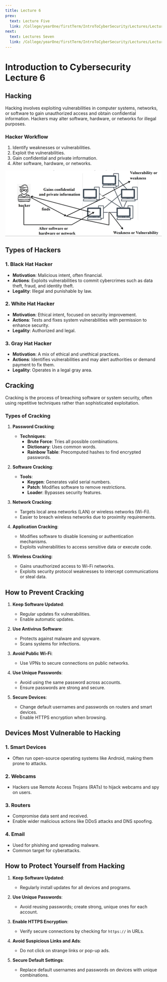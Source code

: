 ```yaml
---
title: Lecture 6
prev:
  text: Lecture Five
  link: /College/yearOne/firstTerm/IntroToCyberSecurity/Lectures/LectureFive
next:
  text: Lectures Seven
  link: /College/yearOne/firstTerm/IntroToCyberSecurity/Lectures/LectureSeven
---
```


# Introduction to Cybersecurity Lecture 6

## Hacking

Hacking involves exploiting vulnerabilities in computer systems, networks, or software to gain unauthorized access and obtain confidential information. Hackers may alter software, hardware, or networks for illegal purposes.

### Hacker Workflow

1. Identify weaknesses or vulnerabilities.
2. Exploit the vulnerabilities.
3. Gain confidential and private information.
4. Alter software, hardware, or networks.

![](../imgs/figure19.png)

## Types of Hackers

### 1. Black Hat Hacker

- **Motivation**: Malicious intent, often financial.
- **Actions**: Exploits vulnerabilities to commit cybercrimes such as data theft, fraud, and identity theft.
- **Legality**: Illegal and punishable by law.

### 2. White Hat Hacker

- **Motivation**: Ethical intent, focused on security improvement.
- **Actions**: Tests and fixes system vulnerabilities with permission to enhance security.
- **Legality**: Authorized and legal.

### 3. Gray Hat Hacker

- **Motivation**: A mix of ethical and unethical practices.
- **Actions**: Identifies vulnerabilities and may alert authorities or demand payment to fix them.
- **Legality**: Operates in a legal gray area.

## Cracking

Cracking is the process of breaching software or system security, often using repetitive techniques rather than sophisticated exploitation.

### Types of Cracking

1. **Password Cracking**:

   - **Techniques**:
     - **Brute Force**: Tries all possible combinations.
     - **Dictionary**: Uses common words.
     - **Rainbow Table**: Precomputed hashes to find encrypted passwords.

2. **Software Cracking**:

   - **Tools**:
     - **Keygen**: Generates valid serial numbers.
     - **Patch**: Modifies software to remove restrictions.
     - **Loader**: Bypasses security features.

3. **Network Cracking**:

   - Targets local area networks (LAN) or wireless networks (Wi-Fi).
   - Easier to breach wireless networks due to proximity requirements.

4. **Application Cracking**:

   - Modifies software to disable licensing or authentication mechanisms.
   - Exploits vulnerabilities to access sensitive data or execute code.

5. **Wireless Cracking**:
   - Gains unauthorized access to Wi-Fi networks.
   - Exploits security protocol weaknesses to intercept communications or steal data.

## How to Prevent Cracking

1. **Keep Software Updated**:

   - Regular updates fix vulnerabilities.
   - Enable automatic updates.

2. **Use Antivirus Software**:

   - Protects against malware and spyware.
   - Scans systems for infections.

3. **Avoid Public Wi-Fi**:

   - Use VPNs to secure connections on public networks.

4. **Use Unique Passwords**:

   - Avoid using the same password across accounts.
   - Ensure passwords are strong and secure.

5. **Secure Devices**:
   - Change default usernames and passwords on routers and smart devices.
   - Enable HTTPS encryption when browsing.

## Devices Most Vulnerable to Hacking

### 1. Smart Devices

- Often run open-source operating systems like Android, making them prone to attacks.

### 2. Webcams

- Hackers use Remote Access Trojans (RATs) to hijack webcams and spy on users.

### 3. Routers

- Compromise data sent and received.
- Enable wider malicious actions like DDoS attacks and DNS spoofing.

### 4. Email

- Used for phishing and spreading malware.
- Common target for cyberattacks.

## How to Protect Yourself from Hacking

1. **Keep Software Updated**:

   - Regularly install updates for all devices and programs.

2. **Use Unique Passwords**:

   - Avoid reusing passwords; create strong, unique ones for each account.

3. **Enable HTTPS Encryption**:

   - Verify secure connections by checking for `https://` in URLs.

4. **Avoid Suspicious Links and Ads**:

   - Do not click on strange links or pop-up ads.

5. **Secure Default Settings**:
   - Replace default usernames and passwords on devices with unique combinations.
